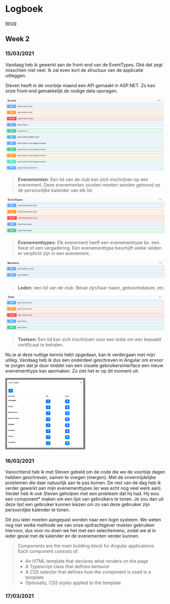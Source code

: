 # Logboek
[terug](https://martijnmeeldijk.github.io/stage/)

## Week 2

### 15/03/2021

Vandaag heb ik gewerkt aan de front-end van de EventTypes. Oké dat zegt misschien niet veel. Ik zal even kort de structuur van de applicatie uitleggen.



Steven heeft in de voorbije maand een API gemaakt in ASP.NET. Zo kan onze front-end gemakkelijk de nodige data opvragen.



![image-20210316165551659](img/log-week-2/image-20210316165551659.png)

> **Evenementen**:  Een lid van de club kan zich inschrijven op een evenement. Deze evenementen zouden moeten worden getoond op de persoonlijke kalender van elk lid.



![image-20210316165606267](img/log-week-2/image-20210316165606267.png)

> **Evenementtypes**: Elk evenement heeft een evenementtype bv. een feest of een vergadering. Een evenementtype beschijft welke velden er verplicht zijn in een evenement.





![image-20210316170132798](img/log-week-2/image-20210316170132798.png)

> **Leden**: een lid van de club. Bevat zijn/haar naam, geboortedatum, etc.





![image-20210316170201720](img/log-week-2/image-20210316170201720.png)

> **Toetsen**: Een lid kan zich inschrijven voor een toets om een bepaald certificaat te behalen.





Nu je al deze nuttige kennis hebt opgedaan, kan ik verdergaan met mijn uitleg. Vandaag heb ik dus een onderdeel geschreven in Angular om ervoor te zorgen dat je door middel van een visuele gebruikersinterface een nieuw evenementtype kan aanmaken. Zo ziet het er op dit moment uit:

<img src="img/log-week-2/image-20210316170801578.png" alt="image-20210316170801578" width="50%;" />



### 16/03/2021

Vanochtend heb ik met Steven gebeld om de code die we de voorbije dagen hebben geschreven, samen te voegen (mergen). Met de onvermijdelijke problemen die daar natuurlijk aan te pas komen. De rest van de dag heb ik verder gewerkt aan mijn evenementtypes (er was echt nog veel werk aan). Verder heb ik ook Steven geholpen met een probleem dat hij had. Hij wou een component* maken om een lijst van gebruikers te tonen. Je zou dan uit deze lijst een gebruiker kunnen kiezen om zo van deze gebruiker zijn persoonlijke kalender te tonen. 

Dit zou later moeten aangepast worden naar een login systeem. We weten nog niet welke methode we van onze opdrachtgever moeten gebruiken hiervoor, dus voor nu doen we het met een selectiemenu, zodat we al in ieder geval met de kalender en de evenementen verder kunnen.



> Components are the main building block for Angular applications. Each component consists of:
>
> - An HTML template that declares what renders on the page
> - A Typescript class that defines behavior
> - A CSS selector that defines how the component is used in a template
> - Optionally, CSS styles applied to the template



### 17/03/2021
